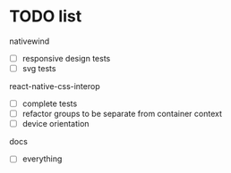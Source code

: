 # TODO list

nativewind

- [ ] responsive design tests
- [ ] svg tests

react-native-css-interop

- [ ] complete tests
- [ ] refactor groups to be separate from container context
- [ ] device orientation

docs

- [ ] everything
